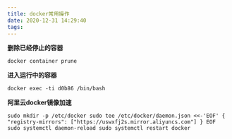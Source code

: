 ```yaml
---
title: docker常用操作
date: 2020-12-31 14:29:40
tags:
---
```

**删除已经停止的容器**
```
docker container prune
```

**进入运行中的容器**
```
docker exec -ti d0b86 /bin/bash 
```

**阿里云docker镜像加速**
```
sudo mkdir -p /etc/docker sudo tee /etc/docker/daemon.json <<-'EOF' { "registry-mirrors": ["https://uswxfj2s.mirror.aliyuncs.com"] } EOF sudo systemctl daemon-reload sudo systemctl restart docker
```
